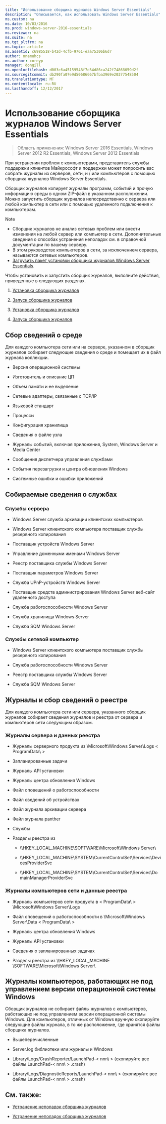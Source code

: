 ```yaml
---
title: "Использование сборщика журналов Windows Server Essentials"
description: "Описывается, как использовать Windows Server Essentials"
ms.custom: na
ms.date: 10/03/2016
ms.prod: windows-server-2016-essentials
ms.reviewer: na
ms.suite: na
ms.tgt_pltfrm: na
ms.topic: article
ms.assetid: c6985518-b42d-4cfb-9761-eaa75306b6d7
author: nnamuhcs
ms.author: coreyp
manager: dongill
ms.openlocfilehash: d003c6a45159548f7e34d86ca242f74868659d2f
ms.sourcegitcommit: db290fa07e9d50686667bfba3969e20377548504
ms.translationtype: MT
ms.contentlocale: ru-RU
ms.lasthandoff: 12/12/2017
---
```

# <a name="use-the-windows-server-essentials-log-collector"></a>Использование сборщика журналов Windows Server Essentials

>Область применения: Windows Server 2016 Essentials, Windows Server 2012 R2 Essentials, Windows Server 2012 Essentials

При устранении проблем с компьютерами, представитель службы поддержки клиентов Майкрософт и поддержки может попросить вас собрать журналы из серверов, сети, и / или компьютеров с помощью сборщика журналов Windows Server Essentials.  
  
 Сборщик журналов копирует журналы программ, событий и прочую информацию среды в одном ZIP-файл в указанном расположении. Можно запустить сборщик журналов непосредственно с сервера или любой компьютер в сети или с помощью удаленного подключения к компьютерам.  
  
> [!NOTE]
>  -   Сборщик журналов не анализ сетевых проблем или внести изменения на любой сервер или компьютер в сети. Дополнительные сведения о способах устранения неполадок см. в справочной документации по вашему серверу.  
> -   В этом руководстве компьютеров в сети, за исключением сервера, называются сетевых компьютеров.  
> -   [Загрузить пакет установки сборщика журналов Windows Server Essentials](https://go.microsoft.com/fwlink/?LinkID=266341).  
  
 Чтобы установить и запустить сборщик журналов, выполните действия, приведенные в следующих разделах.  
  

1.  [Установка сборщика журналов](Install-the-Windows-Server-Essentials-Log-Collector.md)  
  
2.  [Запуск сборщика журналов](Run-the-Windows-Server-Essentials-Log-Collector.md)  

1.  [Установка сборщика журналов](../support/Install-the-Windows-Server-Essentials-Log-Collector.md)  
  
2.  [Запуск сборщика журналов](../support/Run-the-Windows-Server-Essentials-Log-Collector.md)  

  
## <a name="environment-information-collected"></a>Сбор сведений о среде  
 Для каждого компьютера сети или на сервере, указанном в сборщик журналов собирает следующие сведения о среде и помещает их в файл журнала коллекции.  
  
-   Версия операционной системы  
  
-   Изготовитель и описание ЦП  
  
-   Объем памяти и ее выделение  
  
-   Сетевые адаптеры, связанные с TCP/IP  
  
-   Языковой стандарт  
  
-   Процессы  
  
-   Конфигурация хранилища  
  
-   Сведения о файле узла  
  
-   Журналы событий, включая приложения, System, Windows Server и Media Center  
  
-   Сообщения диспетчера управления службами  
  
-   События перезагрузки и центра обновления Windows  
  
-   Системные ошибки и ошибки приложений  
  
## <a name="services-information-collected"></a>Собираемые сведения о службах  
  
### <a name="server-services"></a>Службы сервера  
  
-   Windows Server служба архивации клиентских компьютеров  
  
-   Windows Server клиентского компьютера поставщик службы резервного копирования  
  
-   Поставщик устройств Windows Server  
  
-   Управление доменными именами Windows Server  
  
-   Реестр поставщика службы Windows Server  
  
-   Поставщик параметров Windows Server  
  
-   Служба UPnP-устройств Windows Server  
  
-   Поставщик средств администрирования Windows Server веб-сайт удаленного доступа  
  
-   Служба работоспособности Windows Server  
  
-   Служба хранилища Windows Server  
  
-   Служба SQM Windows Server  
  
### <a name="network-computer-services"></a>Службы сетевой компьютер  
  
-   Windows Server клиентского компьютера поставщик службы резервного копирования  
  
-   Служба работоспособности Windows Server  
  
-   Реестр поставщика службы Windows Server  
  
-   Служба SQM Windows Server  
  
## <a name="logs-and-registry-information-collected"></a>Журналы и сбор сведений о реестре  
 Для каждого компьютера сети или сервера, указанного сборщик журналов собирает сведения журналов и реестра от сервера и компьютеров сети следующим образом.  
  
### <a name="server-logs-and-registry-information"></a>Журналы сервера и данных реестра  
  
-   Журналы серверного продукта из \Microsoft\Windows Server\Logs < ProgramData\ >  
  
-   Запланированные задачи  
  
-   Журналы API установки  
  
-   Журналы центра обновления Windows  
  
-   Файл оповещений о работоспособности  
  
-   Файл сведений об устройствах  
  
-   Файл журнала архивации сервера  
  
-   Файл журнала panther  
  
-   Службы  
  
-   Разделы реестра из  
  
    -   \\\HKEY_LOCAL_MACHINE\SOFTWARE\Microsoft\Windows Server\  
  
    -   \\\HKEY_LOCAL_MACHINE\SYSTEM\CurrentControlSet\Services\DevicesProviderSvc  
  
    -   \\\HKEY_LOCAL_MACHINE\SYSTEM\CurrentControlSet\Services\DomainManagerProviderSvc  
  
### <a name="network-computer-logs-and-registry-information"></a>Журналы компьютеров сети и данные реестра  
  
-   Журналы компьютеров сети продукта в < ProgramData\ > \Microsoft\Windows Server\Logs  
  
-   Файл оповещений о работоспособности в \Microsoft\Windows Server\Data < ProgramData\ >  
  
-   Журналы центра обновления Windows  
  
-   Журналы API установки  
  
-   Сведения о запланированных задачах  
  
-   Разделы реестра из \\\HKEY_LOCAL_MACHINE \SOFTWARE\Microsoft\Windows Server\  
  
## <a name="logs-for-computers-that-do-not-run-a-version-of-the-windows-operating-system"></a>Журналы компьютеров, работающих не под управлением версии операционной системы Windows  
 Сборщик журналов не собирает файлы журналов с компьютеров, работающих не под управлением версии операционной системы Windows. Для компьютеров, отличных от Windows вручную скопируйте следующие файлы журнала, в то же расположение, где хранятся файлы сборщика журналов.  
  
-   Вышеперечисленные  
  
-   Server.log библиотеки или журналы и Windows  
  
-   Library/Logs/CrashReporter/LaunchPad-< nnn\ > (скопируйте все файлы LaunchPad-< nnn\ > .crash)  
  
-   Library/Logs/DiagnosticReports/LaunchPad-< nnn\ > (скопируйте все файлы LaunchPad-< nnn\ > .crash)  
  
## <a name="see-also"></a>См. также:  
  

-   [Устранение неполадок сборщика журналов](Troubleshoot-Windows-Server-Essentials-Log-Collector-Errors.md)

-   [Устранение неполадок сборщика журналов](../support/Troubleshoot-Windows-Server-Essentials-Log-Collector-Errors.md)

